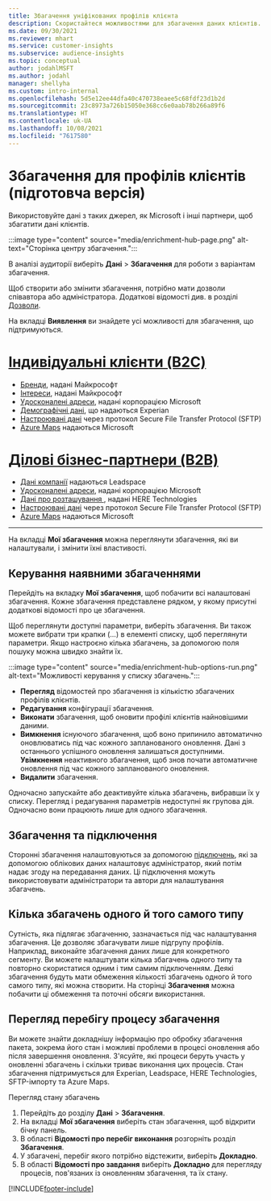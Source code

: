```yaml
---
title: Збагачення уніфікованих профілів клієнта
description: Скористайтеся можливостями для збагачення даних клієнтів.
ms.date: 09/30/2021
ms.reviewer: mhart
ms.service: customer-insights
ms.subservice: audience-insights
ms.topic: conceptual
author: jodahlMSFT
ms.author: jodahl
manager: shellyha
ms.custom: intro-internal
ms.openlocfilehash: 5d5e12ee44dfa40c470738eaee5c68fdf23d1b2d
ms.sourcegitcommit: 23c8973a726b15050e368cc6e0aab78b266a89f6
ms.translationtype: HT
ms.contentlocale: uk-UA
ms.lasthandoff: 10/08/2021
ms.locfileid: "7617580"
---
```

# <a name="enrichment-for-customer-profiles-preview"></a>Збагачення для профілів клієнтів (підготовча версія)

Використовуйте дані з таких джерел, як Microsoft і інші партнери, щоб збагатити дані клієнтів.

:::image type="content" source="media/enrichment-hub-page.png" alt-text="Сторінка центру збагачення.":::

В аналізі аудиторії виберіть **Дані** > **Збагачення** для роботи з варіантам збагачення.  

Щоб створити або змінити збагачення, потрібно мати дозволи співавтора або адміністратора. Додаткові відомості див. в розділі [Дозволи](permissions.md).

На вкладці **Виявлення** ви знайдете усі можливості для збагачення, що підтримуються.

# <a name="individual-customers-b2c"></a>[Індивідуальні клієнти (B2C)](#tab/b2c)

- [Бренди](enrichment-microsoft.md), надані Майкрософт
- [Інтереси](enrichment-microsoft.md), надані Майкрософт
- [Удосконалені адреси](enrichment-enhanced-addresses.md), надані корпорацією Microsoft 
- [Демографічні дані](enrichment-experian.md), що надаються Experian
- [Настроювані дані](enrichment-SFTP-custom-import.md) через протокол Secure File Transfer Protocol (SFTP) 
- [Azure Maps](enrichment-azure-maps.md) надаються Microsoft

# <a name="business-accounts-b2b"></a>[Ділові бізнес-партнери (B2B)](#tab/b2b)

- [Дані компанії](enrichment-leadspace.md) надаються Leadspace
- [Удосконалені адреси](enrichment-enhanced-addresses.md), надані корпорацією Microsoft 
- [Дані про розташування ](enrichment-here.md), надані HERE Technologies 
- [Настроювані дані](enrichment-SFTP-custom-import.md) через протокол Secure File Transfer Protocol (SFTP) 
- [Azure Maps](enrichment-azure-maps.md) надаються Microsoft

---

На вкладці **Мої збагачення** можна переглянути збагачення, які ви налаштували, і змінити їхні властивості.

## <a name="manage-existing-enrichments"></a>Керування наявними збагаченнями

Перейдіть на вкладку **Мої збагачення**, щоб побачити всі налаштовані збагачення. Кожне збагачення представлене рядком, у якому присутні додаткові відомості про це збагачення.

Щоб переглянути доступні параметри, виберіть збагачення. Ви також можете вибрати три крапки (...) в елементі списку, щоб переглянути параметри. Якщо настроєно кілька збагачень, за допомогою поля пошуку можна швидко знайти їх.

:::image type="content" source="media/enrichment-hub-options-run.png" alt-text="Можливості керування у списку збагачень.":::

- **Перегляд** відомостей про збагачення із кількістю збагачених профілів клієнтів.
- **Редагування** конфігурації збагачення.
- **Виконати** збагачення, щоб оновити профілі клієнтів найновішими даними.
- **Вимкнення** існуючого збагачення, щоб воно припинило автоматично оновлюватись під час кожного запланованого оновлення. Дані з останнього успішного оновлення залишаться доступними. **Увімкнення** неактивного збагачення, щоб знов почати автоматичне оновлення під час кожного запланованого оновлення.
- **Видалити** збагачення.

Одночасно запускайте або деактивуйте кілька збагачень, вибравши їх у списку. Перегляд і редагування параметрів недоступні як групова дія. Одночасно вони працюють лише для одного збагачення.

## <a name="enrichments-and-connections"></a>Збагачення та підключення

Сторонні збагачення налаштовуються за допомогою [підключень](connections.md), які за допомогою облікових даних налаштовує адміністратор, який потім надає згоду на передавання даних. Ці підключення можуть використовувати адміністратори та автори для налаштування збагачень.  

## <a name="multiple-enrichments-of-the-same-type"></a>Кілька збагачень одного й того самого типу

Сутність, яка підлягає збагаченню, зазначається під час налаштування збагачення. Це дозволяє збагачувати лише підгрупу профілів. Наприклад, виконайте збагачення даних лише для конкретного сегменту. Ви можете налаштувати кілька збагачень одного типу та повторно скористатися одним і тим самим підключенням. Деякі збагачення будуть мати обмеження кількості збагачень одного й того самого типу, які можна створити. На сторінці **Збагачення** можна побачити ці обмеження та поточні обсяги використання.

## <a name="see-the-progress-of-the-enrichment-process"></a>Перегляд перебігу процесу збагачення

Ви можете знайти докладнішу інформацію про обробку збагачення пакета, зокрема його стан і можливі проблеми в процесі оновлення або після завершення оновлення. З'ясуйте, які процеси беруть участь у оновленні збагачень і скільки триває виконання цих процесів. Стан збагачення підтримується для Experian, Leadspace, HERE Technologies, SFTP-імпорту та Azure Maps.

Перегляд стану збагачень

1. Перейдіть до розділу **Дані** > **Збагачення**. 
1. На вкладці **Мої збагачення** виберіть стан збагачення, щоб відкрити бічну панель. 
1. В області **Відомості про перебіг виконання** розгорніть розділ **Збагачення**. 
1. У збагачені, перебіг якого потрібно відстежити, виберіть **Докладно**. 
1. В області **Відомості про завдання** виберіть **Докладно** для перегляду процесів, пов'язаних із оновленням збагачення, та їх стану. 

[!INCLUDE[footer-include](../includes/footer-banner.md)]
